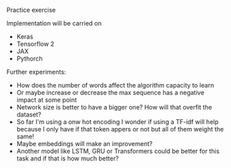 Practice exercise

Implementation will be carried on 
 - Keras
 - Tensorflow 2
 - JAX
 - Pythorch
 
Further experiments:
  - How does the number of words affect the algorithm capacity to learn
  - Or maybe increase or decrease the max sequence has a negative impact at some point
  - Network size is better to have a bigger one? How will that overfit the dataset?
  - So far I'm using a onw hot encoding I wonder if using a TF-idf will help because I only have if that token appers or not but all of them weight the same!
  - Maybe embeddings will make an improvement?
  - Another model like LSTM, GRU or Transformers could be better for this task and if that is how much better?

